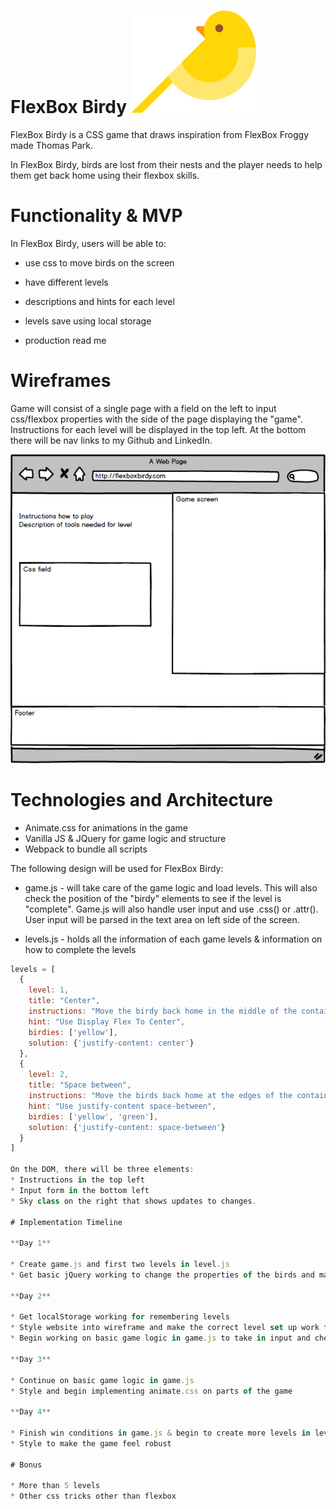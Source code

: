 [birdy]: imgs/birdy.png "birdy"
[wireframe]: imgs/wireframe.png "wireframe"
# FlexBox Birdy ![alt text][birdy]

  FlexBox Birdy is a CSS game that draws inspiration from FlexBox Froggy made Thomas Park.

  In FlexBox Birdy, birds are lost from their nests and the player needs to help them get back home using their flexbox skills.

# Functionality & MVP

In FlexBox Birdy, users will be able to:

* use css to move birds on the screen
* have different levels
* descriptions and hints for each level
* levels save using local storage

* production read me

# Wireframes

Game will consist of a single page with a field on the left to input css/flexbox properties with the side of the page displaying the "game". Instructions for each level will be displayed in the top left.
At the bottom there will be nav links to my Github and LinkedIn.

![alt text][wireframe]

# Technologies and Architecture

* Animate.css for animations in the game
* Vanilla JS & JQuery for game logic and structure
* Webpack to bundle all scripts

The following design will be used for FlexBox Birdy:

* game.js - will take care of the game logic and load levels. This will also check the position of the "birdy" elements to see if the level is "complete". Game.js will also handle user input and use .css() or .attr(). User input will be parsed in the text area on left side of the screen.

* levels.js - holds all the information of each game levels & information on how to complete the levels
```javascript
levels = [
  {
    level: 1,
    title: "Center",
    instructions: "Move the birdy back home in the middle of the container",
    hint: "Use Display Flex To Center",
    birdies: ['yellow'],
    solution: {'justify-content: center'}
  },
  {
    level: 2,
    title: "Space between",
    instructions: "Move the birds back home at the edges of the container",
    hint: "Use justify-content space-between",
    birdies: ['yellow', 'green'],
    solution: {'justify-content: space-between'}
  }
]

On the DOM, there will be three elements:
* Instructions in the top left
* Input form in the bottom left
* Sky class on the right that shows updates to changes.

# Implementation Timeline

**Day 1**

* Create game.js and first two levels in level.js
* Get basic jQuery working to change the properties of the birds and make them change position.

**Day 2**

* Get localStorage working for remembering levels
* Style website into wireframe and make the correct level set up work for both levels.
* Begin working on basic game logic in game.js to take in input and check for win conditions

**Day 3**

* Continue on basic game logic in game.js
* Style and begin implementing animate.css on parts of the game

**Day 4**

* Finish win conditions in game.js & begin to create more levels in level.js
* Style to make the game feel robust

# Bonus

* More than 5 levels
* Other css tricks other than flexbox
